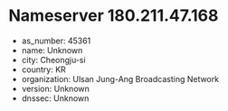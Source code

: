 # Nameserver 180.211.47.168

* as_number: 45361
* name: Unknown
* city: Cheongju-si
* country: KR
* organization: Ulsan Jung-Ang Broadcasting Network
* version: Unknown
* dnssec: Unknown
